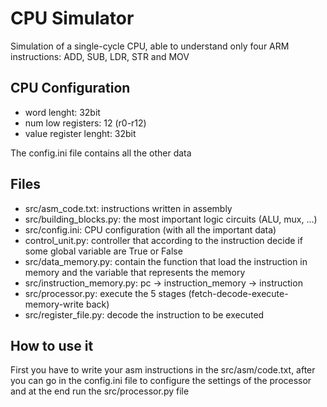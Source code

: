 # CPU Simulator
Simulation of a single-cycle CPU, able to understand only four ARM instructions: ADD, SUB, LDR, STR and MOV

## CPU Configuration
- word lenght: 32bit
- num low registers: 12 (r0-r12)
- value register lenght: 32bit

The config.ini file contains all the other data

## Files
- src/asm_code.txt: instructions written in assembly
- src/building_blocks.py: the most important logic circuits (ALU, mux, ...)
- src/config.ini: CPU configuration (with all the important data)
- control_unit.py: controller that according to the instruction decide if some global variable are True or False
- src/data_memory.py: contain the function that load the instruction in memory and the variable that represents the memory
- src/instruction_memory.py: pc -> instruction_memory -> instruction 
- src/processor.py: execute the 5 stages (fetch-decode-execute-memory-write back)
- src/register_file.py: decode the instruction to be executed

## How to use it
First you have to write your asm instructions in the src/asm/code.txt, after you can go in the config.ini file
to configure the settings of the processor and at the end run the src/processor.py file
